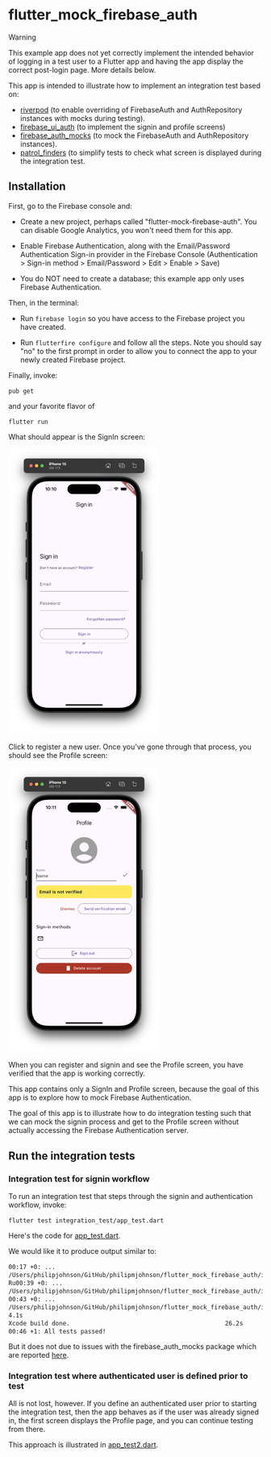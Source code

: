 # flutter_mock_firebase_auth

> [!WARNING]  
> This example app does not yet correctly implement the intended behavior of logging in a test user to a Flutter app and having the app display the correct post-login page. More details below.

This app is intended to illustrate how to implement an integration test based on:
* [riverpod](https://pub.dev/packages/flutter_riverpod) (to enable overriding of FirebaseAuth and AuthRepository instances with mocks during testing).
* [firebase_ui_auth](https://pub.dev/packages/firebase_ui_auth) (to implement the signin and profile screens)
* [firebase_auth_mocks](https://pub.dev/packages/firebase_auth_mocks) (to mock the FirebaseAuth and AuthRepository instances).
* [patrol_finders](https://pub.dev/packages/patrol_finders) (to simplify tests to check what screen is displayed during the integration test.

## Installation

First, go to the Firebase console and:

* Create a new project, perhaps called "flutter-mock-firebase-auth". You can disable Google Analytics, you won't need them for this app.

* Enable Firebase Authentication, along with the Email/Password Authentication Sign-in provider in the Firebase Console (Authentication > Sign-in method > Email/Password > Edit > Enable > Save)

* You do NOT need to create a database; this example app only uses Firebase Authentication.

Then, in the terminal:

* Run `firebase login` so you have access to the Firebase project you have created.

* Run `flutterfire configure` and follow all the steps. Note you should say "no" to the first prompt in order to allow you to connect the app to  your newly created Firebase project.

Finally, invoke:

```
pub get
```

and your favorite flavor of

```
flutter run
```

What should appear is the SignIn screen:

<img width="300px" src="signin-screen.png">

Click to register a new user. Once you've gone through that process, you should see the  Profile screen:

<img width="300px" src="profile-screen.png">

When you can register and signin and see the Profile screen, you have verified that the app is working correctly. 

This app contains only a SignIn and Profile screen, because the goal of this app is to explore how to mock Firebase Authentication. 

The goal of this app is to illustrate how to do integration testing such that we can mock the signin process and get to the Profile screen without actually accessing the Firebase Authentication server.

## Run the integration tests

### Integration test for signin workflow

To run an integration test that steps through the signin and authentication workflow, invoke:

```
flutter test integration_test/app_test.dart
```

Here's the code for [app_test.dart](https://github.com/philipmjohnson/flutter_mock_firebase_auth/blob/main/integration_test/app_test.dart).

We would like it to produce output similar to:
```
00:17 +0: ... /Users/philipjohnson/GitHub/philipmjohnson/flutter_mock_firebase_auth/integration_test/app_test.dart              
Ru00:39 +0: ... /Users/philipjohnson/GitHub/philipmjohnson/flutter_mock_firebase_auth/integration_test/app_test.dart               
00:43 +0: ... /Users/philipjohnson/GitHub/philipmjohnson/flutter_mock_firebase_auth/integration_test/app_test.dart           4.1s
Xcode build done.                                           26.2s
00:46 +1: All tests passed!       
```

But it does not due to issues with the firebase_auth_mocks package which are reported [here](https://github.com/atn832/firebase_auth_mocks/issues/114).

### Integration test where authenticated user is defined prior to test

All is not lost, however. If you define an authenticated user prior to starting the integration test, then the app behaves as if the user was already signed in, the first screen displays the Profile page, and you can continue testing from there.

This approach is illustrated in [app_test2.dart](https://github.com/philipmjohnson/flutter_mock_firebase_auth/blob/main/integration_test/app_test.dart).
